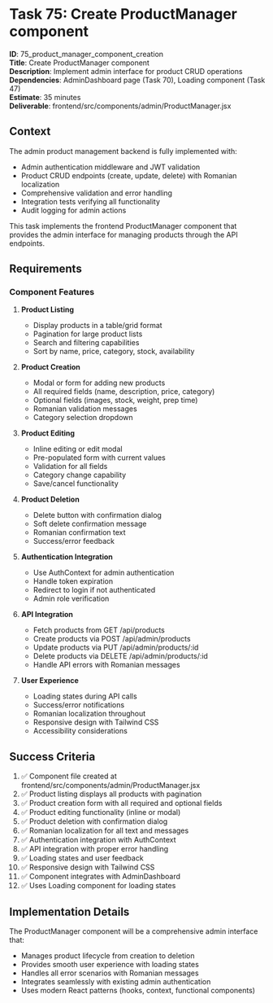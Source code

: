 # Task 75: Create ProductManager component

**ID**: 75_product_manager_component_creation  
**Title**: Create ProductManager component  
**Description**: Implement admin interface for product CRUD operations  
**Dependencies**: AdminDashboard page (Task 70), Loading component (Task 47)  
**Estimate**: 35 minutes  
**Deliverable**: frontend/src/components/admin/ProductManager.jsx

## Context

The admin product management backend is fully implemented with:
- Admin authentication middleware and JWT validation
- Product CRUD endpoints (create, update, delete) with Romanian localization
- Comprehensive validation and error handling
- Integration tests verifying all functionality
- Audit logging for admin actions

This task implements the frontend ProductManager component that provides the admin interface for managing products through the API endpoints.

## Requirements

### Component Features

1. **Product Listing**
   - Display products in a table/grid format
   - Pagination for large product lists
   - Search and filtering capabilities
   - Sort by name, price, category, stock, availability

2. **Product Creation**
   - Modal or form for adding new products
   - All required fields (name, description, price, category)
   - Optional fields (images, stock, weight, prep time)
   - Romanian validation messages
   - Category selection dropdown

3. **Product Editing**
   - Inline editing or edit modal
   - Pre-populated form with current values
   - Validation for all fields
   - Category change capability
   - Save/cancel functionality

4. **Product Deletion**
   - Delete button with confirmation dialog
   - Soft delete confirmation message
   - Romanian confirmation text
   - Success/error feedback

5. **Authentication Integration**
   - Use AuthContext for admin authentication
   - Handle token expiration
   - Redirect to login if not authenticated
   - Admin role verification

6. **API Integration**
   - Fetch products from GET /api/products
   - Create products via POST /api/admin/products
   - Update products via PUT /api/admin/products/:id
   - Delete products via DELETE /api/admin/products/:id
   - Handle API errors with Romanian messages

7. **User Experience**
   - Loading states during API calls
   - Success/error notifications
   - Romanian localization throughout
   - Responsive design with Tailwind CSS
   - Accessibility considerations

## Success Criteria

1. ✅ Component file created at frontend/src/components/admin/ProductManager.jsx
2. ✅ Product listing displays all products with pagination
3. ✅ Product creation form with all required and optional fields
4. ✅ Product editing functionality (inline or modal)
5. ✅ Product deletion with confirmation dialog
6. ✅ Romanian localization for all text and messages
7. ✅ Authentication integration with AuthContext
8. ✅ API integration with proper error handling
9. ✅ Loading states and user feedback
10. ✅ Responsive design with Tailwind CSS
11. ✅ Component integrates with AdminDashboard
12. ✅ Uses Loading component for loading states

## Implementation Details

The ProductManager component will be a comprehensive admin interface that:
- Manages product lifecycle from creation to deletion
- Provides smooth user experience with loading states
- Handles all error scenarios with Romanian messages
- Integrates seamlessly with existing admin authentication
- Uses modern React patterns (hooks, context, functional components)